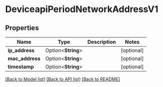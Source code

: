 # DeviceapiPeriodNetworkAddressV1

## Properties

Name | Type | Description | Notes
------------ | ------------- | ------------- | -------------
**ip_address** | Option<**String**> |  | [optional]
**mac_address** | Option<**String**> |  | [optional]
**timestamp** | Option<**String**> |  | [optional]

[[Back to Model list]](../README.md#documentation-for-models) [[Back to API list]](../README.md#documentation-for-api-endpoints) [[Back to README]](../README.md)


